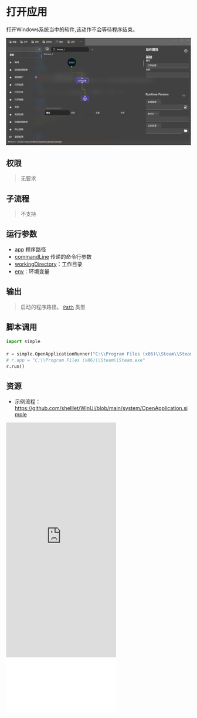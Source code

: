 # 打开应用 
打开Windows系统当中的软件,该动作不会等待程序结束。

![OpenApplication](./images/06.png ':size=90%')

## 权限
> 无要求

## 子流程

> 不支持

## 运行参数

* [app](./types/Path.md) 程序路径
* [commandLine](./types/String.md) 传递的命令行参数
* [workingDirectory](./types/Path.md)：工作目录
* [env](./types/String.md)：环境变量
  

## 输出

> 启动的程序路径。 [`Path`](./types/Path.md) 类型


## 脚本调用

```python
import simple

r = simple.OpenApplicationRunner("C:\\Program Files (x86)\\Steam\\Steam.exe")
# r.app = "C:\\Program Files (x86)\\Steam\\Steam.exe"
r.run()
```


## 资源

* 示例流程：https://github.com/shelllet/WinUi/blob/main/system/OpenApplication.simple

<iframe type="text/html" height="640px" src="https://www.youtube.com/embed/pHl6kwBsxiE" frameborder="0"></iframe>

<iframe src="//player.bilibili.com/player.html?bvid=BV1Xj411Q7JL&page=1&autoplay=0” height='640px' scrolling="no" frameborder="no" framespacing="0" allowfullscreen="true"></iframe>
